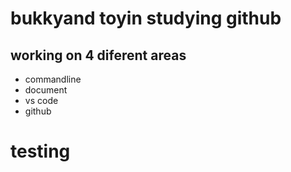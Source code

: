 # bukkyand toyin studying github

## working on 4 diferent areas
- commandline
- document
- vs code
- github

# testing
